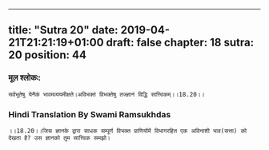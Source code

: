 
---
title: "Sutra 20"
date: 2019-04-21T21:21:19+01:00
draft: false
chapter: 18
sutra: 20
position: 44
---
### मूल श्लोकः:
```
सर्वभूतेषु येनैकं भावमव्ययमीक्षते।अविभक्तं विभक्तेषु तज्ज्ञानं विद्धि सात्त्विकम्।।18.20।।

```

### Hindi Translation By Swami Ramsukhdas
```
।।18.20।।जिस ज्ञानके द्वारा साधक सम्पूर्ण विभक्त प्राणियोंमें विभागरहित एक अविनाशी भाव(सत्ता) को देखता है? उस ज्ञानको तुम सात्त्विक समझो।

```


